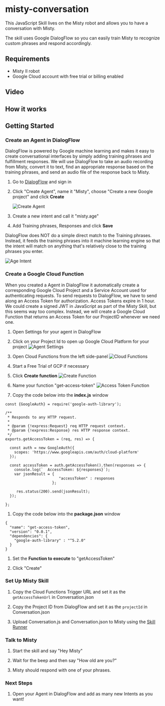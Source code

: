 # misty-conversation
This JavaScript Skill lives on the Misty robot and allows you to have a conversation with Misty. 

The skill uses Google DialogFlow so you can easily train Misty to recognize custom phrases and respond accordingly.

## Requirements
* Misty II robot
* Google Cloud account with free trial or billing enabled

## Video

## How it works


## Getting Started

### Create an Agent in DialogFlow
DialogFlow is powered by Google machine learning and makes it easy to create conversational interfaces by simply adding training phrases and fulfillment responses. We will use DialogFlow to take an audio recording from Misty, convert it to text, find an appropriate response based on the training phrases, and send an audio file of the response back to Misty.  
1. Go to [DialogFlow](https://dialogflow.com/) and sign in

1. Click "Create Agent", name it "Misty", choose "Create a new Google project" and click **Create** 

   ![Create Agent](/images/create_agent.png)

1. Create a new intent and call it "misty.age"

1. Add Training phrases, Responses and click **Save**  

DialogFlow does NOT do a simple direct match to the Training phrases. Instead, it feeds the training phrases into it machine learning engine so that the intent will match on anything that's relatively close to the training phrases you enter.

![Age Intent](/images/age_intent.png)

### Create a Google Cloud Function
When you created a Agent in DialogFlow it automatically create a corresponding Google Cloud Project and a Service Account used for authenticating requests. To send requests to DialogFlow, we have to send along an Access Token for authorization. Access Tokens expire in 1 hour. We could create a signed JWT in JavaScript as part of the Misty Skill, but this seems way too complex. Instead, we will create a Google Cloud Function that returns an Access Token for our ProjectID whenever we need one.
1. Open Settings for your agent in DialogFlow

1. Click on your Project Id to open up Google Cloud Platform for your project
![Agent Settings](/images/agent_settings.png)

1. Open Cloud Functions from the left side-panel
![Cloud Functions](/images/cloud_functions.png)

1. Start a Free Trial of GCP if necessary

1. Click **Create function**
![Create Function](/images/create_function.png)

1. Name your function "get-access-token"
![Access Token Function](/images/access_token_function.png)

1. Copy the code below into the **index.js** window
```
const {GoogleAuth} = require('google-auth-library');

/**
 * Responds to any HTTP request.
 *
 * @param {!express:Request} req HTTP request context.
 * @param {!express:Response} res HTTP response context.
 */
exports.getAccessToken = (req, res) => {

  const auth = new GoogleAuth({
    scopes: 'https://www.googleapis.com/auth/cloud-platform'
  });

  const accessToken = auth.getAccessToken().then(responses => {
    console.log(`  AccessToken: ${responses}`);
    var jsonResult = {
                        "accessToken" : responses
                     };

     res.status(200).send(jsonResult);
  });

};
```
1. Copy the code below into the **package.json** window
```
{
  "name": "get-access-token",
  "version": "0.0.1",
  "dependencies": {
    "google-auth-library" : "^5.2.0"
  }
}
```
1. Set the **Function to execute** to "getAccessToken"

1. Click "Create"


### Set Up Misty Skill
1. Copy the Cloud Functions Trigger URL and set it as the `getAccessTokenUrl` in Conversation.json

1. Copy the Project ID from DialogFlow and set it as the `projectId` in Conversation.json

1. Upload Conversation.js and Conversation.json to Misty using the [Skill Runner](http://sdk.mistyrobotics.com/skill-runner/)

### Talk to Misty
1. Start the skill and say "Hey Misty"

1. Wait for the beep and then say "How old are you?"

1. Misty should respond with one of your phrases.


### Next Steps
1. Open your Agent in DialogFlow and add as many new Intents as you want!
